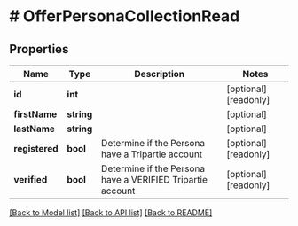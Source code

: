 # # OfferPersonaCollectionRead

## Properties

Name | Type | Description | Notes
------------ | ------------- | ------------- | -------------
**id** | **int** |  | [optional] [readonly]
**firstName** | **string** |  | [optional]
**lastName** | **string** |  | [optional]
**registered** | **bool** | Determine if the Persona have a Tripartie account | [optional] [readonly]
**verified** | **bool** | Determine if the Persona have a VERIFIED Tripartie account | [optional] [readonly]

[[Back to Model list]](../../README.md#models) [[Back to API list]](../../README.md#endpoints) [[Back to README]](../../README.md)
